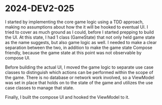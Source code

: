# 2024-DEV2-025

I started by implementing the core game logic using a TDD approach, making no assumptions about how
the it will be hooked to eventual UI. I tried to cover as much ground as I could, before I started 
prepping to build the UI. At this state, I had 1 class (GameState) that not only held game state as the
name suggests, but also game logic as well. I needed to make a clear separation between the two,
in addition to make the game state Compose friendly, because the game state at this point was not 
observable by compose UI.

Before building the actual UI, I moved the game logic to separate use case classes to distinguish which 
actions can be performed within the scope of the game. There is no database or network work involved, 
so a ViewModel was set in place that holds on to the state of the game and utilizes the use case
classes to manage that state.

Finally, I built the compose UI and hooked the ViewModel to it.